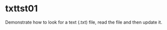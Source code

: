 txttst01
========

Demonstrate how to look for a text (.txt) file, read the file and then update it.
